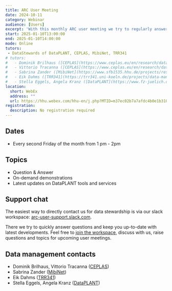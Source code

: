 ```yaml
---
title: ARC User Meeting
date: 2024-10-11
category: Webinar
audience: [Users]
excerpt: 'With this monthly ARC user meeting we try to regularly answer questions, demonstrate tools and services or discuss data management issues.'
start: 2025-01-10T13:00:00
end: 2025-01-10T14:00:00
mode: Online
tutors: 
 - DataStewards of DataPLANT, CEPLAS, MibiNet, TRR341
# tutors:
#   - Dominik Brilhaus ([CEPLAS](https://www.ceplas.eu/en/research/data-science-and-data-management))
#   - Vittorio Tracanna ([CEPLAS](https://www.ceplas.eu/en/research/data-science-and-data-management))
#   - Sabrina Zander ([MibiNet](https://www.sfb1535.hhu.de/projects/research-area-z/z03))
#   - Eik Dahms ([TRR341](https://trr341.uni-koeln.de/projects/data-management-z3))
#   - Stella Eggels, Angela Kranz ([DataPLANT](https://www.fz-juelich.de/en/ibg/ibg-4/research/research-projects/projects-usadel-group/dataplant-1))
location:
  short: WebEx
  address: ""
  url: https://hhu.webex.com/hhu-en/j.php?MTID=m37ec02b7a7afdc4b0e1b310bd693ac0c
registration: 
  description: No registration required
---
```


<!-- This page primarily addresses ARC users in Düsseldorf, Cologne, Jülich and close by (CEPLAS, MibiNet, TRR341). -->

## Dates

- Every second Friday of the month from 1 pm - 2pm

## Topics

- Question & Answer
- On-demand demonstrations
- Latest updates on DataPLANT tools and services

## Support chat

The easiest way to directly contact us for data stewardship is via our slack workspace: [arc-user-support.slack.com](https://join.slack.com/t/arc-user-support/shared_invite/zt-2cadwq8cx-azPsJhUF8m0ukXsrstNc0A).

There we try to quickly answer questions and keep you up-to-date with latest developments. Feel free to [join the workspace](https://join.slack.com/t/arc-user-support/shared_invite/zt-2cadwq8cx-azPsJhUF8m0ukXsrstNc0A), discuss with us, raise questions and topics for upcoming user meetings.


## Data management contacts

- Dominik Brilhaus, Vittorio Tracanna ([CEPLAS](https://www.ceplas.eu/en/research/data-science-and-data-management))
- Sabrina Zander ([MibiNet](https://www.sfb1535.hhu.de/projects/research-area-z/z03))
- Eik Dahms ([TRR341](https://trr341.uni-koeln.de/projects/data-management-z3))
- Stella Eggels, Angela Kranz ([DataPLANT](https://www.fz-juelich.de/en/ibg/ibg-4/research/research-projects/projects-usadel-group/dataplant-1))

